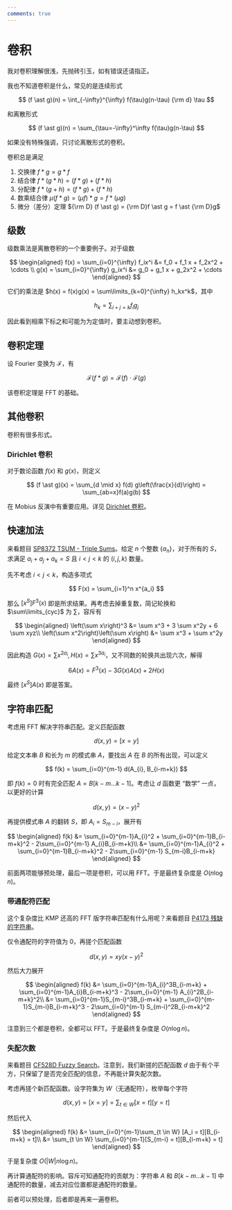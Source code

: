 ```yaml
---
comments: true
---
```


# 卷积

我对卷积理解很浅，先抛砖引玉，如有错误还请指正。

我也不知道卷积是什么，常见的是连续形式

$$
(f \ast g)(n) = \int_{-\infty}^{\infty} f(\tau)g(n-\tau) {\rm d} \tau
$$

和离散形式

$$
(f \ast g)(n) = \sum_{\tau=-\infty}^\infty f(\tau)g(n-\tau)
$$

如果没有特殊强调，只讨论离散形式的卷积。

卷积总是满足

1. 交换律 $f \ast g = g \ast f$
2. 结合律 $f \ast (g \ast h) = (f \ast g) + (f \ast h)$
3. 分配律 $f \ast (g + h) = (f \ast g) + (f \ast h)$
4. 数乘结合律 $\mu (f \ast g) = (\mu f) \ast g = f \ast (\mu g)$
5. 微分（差分）定理 ${\rm D} (f \ast g) = {\rm D}f \ast g = f \ast {\rm D}g$

## 级数

级数乘法是离散卷积的一个重要例子。对于级数

$$
\begin{aligned}
f(x) = \sum_{i=0}^{\infty} f_ix^i &=  f_0 + f_1 x + f_2x^2 + \cdots \\
g(x) = \sum_{i=0}^{\infty} g_ix^i &=  g_0 + g_1 x + g_2x^2 + \cdots
\end{aligned}
$$

它们的乘法是 $h(x) = f(x)g(x) = \sum\limits_{k=0}^{\infty} h_kx^k$，其中

$$
h_k = \sum_{i+j=k}f_ig_j
$$

因此看到相乘下标之和可能为为定值时，要主动想到卷积。

## 卷积定理

设 Fourier 变换为 $\mathcal{F}$，有

$$
\mathcal{F}(f \ast g) = \mathcal{F}(f) \cdot \mathcal{F}(g)
$$

该卷积定理是 FFT 的基础。

## 其他卷积

卷积有很多形式。

### Dirichlet 卷积

对于数论函数 $f(x)$ 和 $g(x)$，则定义

$$
(f \ast g)(x) = \sum_{d \mid x} f(d) g\left(\frac{x}{d}\right) = \sum_{ab=x}f(a)g(b)
$$

在 Mobius 反演中有重要应用。详见 [Dirichlet 卷积](../dirichlet/)。

## 快速加法

来看题目 [SP8372 TSUM - Triple Sums](https://www.luogu.com.cn/problem/SP8372)。给定 $n$ 个整数 $\{a_n\}$，对于所有的 $S$，求满足 $a_i+a_j+a_k=S$ 且 $i < j < k$ 的 $(i,j,k)$ 数量。

先不考虑 $i < j < k$，构造多项式

$$
F(x) = \sum_{i=1}^n x^{a_i}
$$

那么 $[x^S]F^3(x)$ 即是所求结果。再考虑去掉重复数，简记轮换和 $\sum\limits_{cyc}$ 为 $\sum$，容斥有

$$
\begin{aligned}
\left(\sum x\right)^3 &= \sum  x^3 + 3 \sum  x^2y + 6 \sum xyz\\
\left(\sum x^2\right)\left(\sum x\right) &= \sum x^3 + \sum  x^2y
\end{aligned}
$$

因此构造 $G(x) = \sum x^{2a_i}, H(x) = \sum x^{3a_i}$，又不同数的轮换共出现六次，解得

$$
6 A(x) = F^3(x) - 3G(x)A(x) + 2H(x)
$$

最终 $[x^S]A(x)$ 即是答案。

## 字符串匹配

考虑用 FFT 解决字符串匹配。定义匹配函数

$$
d(x,y) = [x = y]
$$

给定文本串 $B$ 和长为 $m$ 的模式串 $A$，要找出 $A$ 在 $B$ 的所有出现，可以定义

$$
f(k) = \sum_{i=0}^{m-1} d(A_{i}, B_{i-m+k})
$$

即 $f(k) = 0$ 时有完全匹配 $A = B[k-m\ldots k-1]$。考虑让 $d$ 函数更 “数学” 一点，以更好的计算

$$
d(x,y) = (x - y)^2
$$

再提供模式串 $A$ 的翻转 $S$，即 $A_i = S_{m-i}$，展开有

$$
\begin{aligned}
f(k) &= \sum_{i=0}^{m-1}A_{i}^2 + \sum_{i=0}^{m-1}B_{i-m+k}^2 - 2\sum_{i=0}^{m-1} A_{i}B_{i-m+k}\\
&= \sum_{i=0}^{m-1}A_{i}^2 + \sum_{i=0}^{m-1}B_{i-m+k}^2 - 2\sum_{i=0}^{m-1} S_{m-i}B_{i-m+k}
\end{aligned}
$$

前面两项能够预处理，最后一项是卷积，可以用 FFT。于是最终复杂度是 $O(n \log n)$。

### 带通配符匹配

这个复杂度比 KMP 还高的 FFT 版字符串匹配有什么用呢？来看题目 [P4173 残缺的字符串](https://www.luogu.com.cn/problem/P4173)。

仅令通配符的字符值为 $0$，再搓个匹配函数

$$
d(x,y) = xy(x-y)^2
$$

然后大力展开

$$
\begin{aligned}
f(k) &= \sum_{i=0}^{m-1}A_{i}^3B_{i-m+k} + \sum_{i=0}^{m-1}A_{i}B_{i-m+k}^3 - 2\sum_{i=0}^{m-1} A_{i}^2B_{i-m+k}^2\\
&= \sum_{i=0}^{m-1}S_{m-i}^3B_{i-m+k} + \sum_{i=0}^{m-1}S_{m-i}B_{i-m+k}^3 - 2\sum_{i=0}^{m-1} S_{m-i}^2B_{i-m+k}^2
\end{aligned}
$$

注意到三个都是卷积，全都可以 FFT。于是最终复杂度是 $O(n \log n)$。

### 失配次数

来看题目 [CF528D Fuzzy Search](https://codeforces.com/problemset/problem/528/D)。注意到，我们新搓的匹配函数 $d$ 由于有个平方，只保留了是否完全匹配的信息，不再能计算失配次数。

考虑再搓个新匹配函数。设字符集为 $W$（无通配符），枚举每个字符

$$
d(x,y) = [x = y] = \sum_{t \in W} [x = t][y = t]
$$

然后代入

$$
\begin{aligned}
f(k) &= \sum_{i=0}^{m-1}\sum_{t \in W} [A_i = t][B_{i-m+k} = t]\\
&= \sum_{t \in W} \sum_{i=0}^{m-1}[S_{m-i} = t][B_{i-m+k} = t]
\end{aligned}
$$

于是复杂度 $O(|W|n\log n)$。

再计算通配符的影响。容斥可知通配符的贡献为：字符串 $A$ 和 $B[k-m\ldots k-1]$ 中通配符的数量，减去对应位置都是通配符的数量。

前者可以预处理，后者即是再来一遍卷积。
